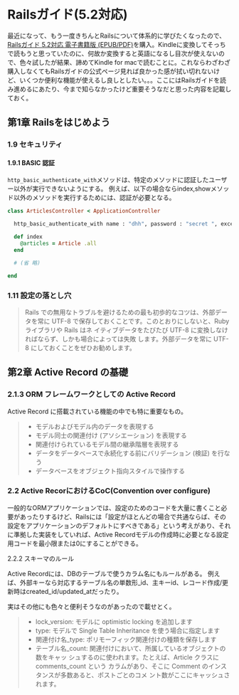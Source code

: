 # Railsガイド(5.2対応)

最近になって、もう一度きちんとRailsについて体系的に学びたくなったので、[Railsガイド 5.2対応 電子書籍版 (EPUB/PDF)](https://railsguides.jp/options.html)を購入。Kindleに変換してそっちで読もうと思っていたのに、何故か変換すると英語になるし目次が使えないので、色々試したが結果、諦めてKindle for  macで読むことに。これならわざわざ購入しなくてもRailsガイドの公式ページ見れば良かった感が拭い切れないけど、いくつか便利な機能が使えるし良しとしたい。。。ここにはRailsガイドを読み進めるにあたり、今まで知らなかったけど重要そうなだと思った内容を記載しておく。

## 第1章 Railsをはじめよう

### 1.9 セキュリティ

#### 1.9.1 BASIC 認証

`http_basic_authenticate_with`メソッドは、特定のメソッドに認証したユーザー以外が実行できないようにする。
例えば、以下の場合ならindex,showメソッド以外のメソッドを実行するためには、認証が必要となる。

```ruby
class ArticlesController < ApplicationController

  http_basic_authenticate_with name : "dhh", password : "secret ", except : [:index , :show ]

  def index
    @articles = Article .all
  end

  # (省 略)

end
```

### 1.11 設定の落とし穴

> Rails での無用なトラブルを避けるための最も初歩的なコツは、外部データを常に UTF-8 で保存しておくことです。このとおりにしないと、Ruby ライブラリや Rails はネ イティブデータをたびたび UTF-8 に変換しなければならず、しかも場合によっては失敗 します。外部データを常に UTF-8 にしておくことをぜひお勧めします。

## 第2章 Active Record の基礎

### 2.1.3 ORM フレームワークとしての Active Record

Active Record に搭載されている機能の中でも特に重要なもの。

> - モデルおよびモデル内のデータを表現する
> - モデル同士の関連付け (アソシエーション) を表現する
> - 関連付けられているモデル間の継承階層を表現する
> - データをデータベースで永続化する前にバリデーション (検証) を行なう
> - データベースをオブジェクト指向スタイルで操作する

### 2.2 Active RecorにおけるCoC(Convention over configure)

一般的なORMアプリケーションでは、設定のためのコードを大量に書くこと必要があったりするけど、Railsには「設定がほとんどの場合で共通ならば、その設定をアプリケーションのデフォルトにすべきである」という考えがあり、それに準拠した実装をしていれば、Active Recordモデルの作成時に必要となる設定用コードを最小限または0にすることができる。

2.2.2 スキーマのルール

Active Recordには、DBのテーブルで使うカラム名にもルールがある。
例えば、外部キーなら対応するテーブル名の単数形\_id、主キーid、レコード作成/更新時はcreated\_id/updated\_atだったり。

実はその他にも色々と便利そうなのがあったので載せとく。

> - lock_version: モデルに optimistic locking を追加します
> - type: モデルで Single Table Inheritance を使う場合に指定します
> - 関連付け名_type: ポリモーフィック関連付けの種類を保存します
> - テーブル名_count: 関連付けにおいて、所属しているオブジェクトの数をキャッ シュするのに使われます。たとえば、Article クラスに comments_count という カラムがあり、そこに Comment のインスタンスが多数あると、ポストごとのコメ ント数がここにキャッシュされます。

